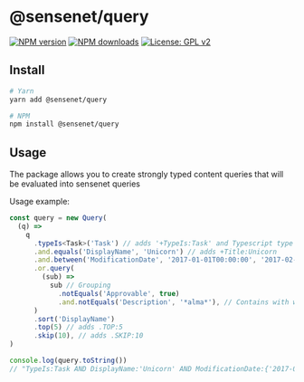 # @sensenet/query

[![NPM version](https://img.shields.io/npm/v/@sensenet/query.svg?style=flat)](https://www.npmjs.com/package/@sensenet/query)
[![NPM downloads](https://img.shields.io/npm/dt/@sensenet/query.svg?style=flat)](https://www.npmjs.com/package/@sensenet/query)
[![License: GPL v2](https://img.shields.io/badge/License-GPL%20v2-blue.svg)](https://www.gnu.org/licenses/old-licenses/gpl-2.0.en.html)

## Install

```bash
# Yarn
yarn add @sensenet/query

# NPM
npm install @sensenet/query
```

## Usage

The package allows you to create strongly typed content queries that will be evaluated into sensenet queries

Usage example:

```ts
const query = new Query(
  (q) =>
    q
      .typeIs<Task>('Task') // adds '+TypeIs:Task' and Typescript type cast
      .and.equals('DisplayName', 'Unicorn') // adds +Title:Unicorn
      .and.between('ModificationDate', '2017-01-01T00:00:00', '2017-02-01T00:00:00')
      .or.query(
        (sub) =>
          sub // Grouping
            .notEquals('Approvable', true)
            .and.notEquals('Description', '*alma*'), // Contains with wildcards
      )
      .sort('DisplayName')
      .top(5) // adds .TOP:5
      .skip(10), // adds .SKIP:10
)

console.log(query.toString())
// "TypeIs:Task AND DisplayName:'Unicorn' AND ModificationDate:{'2017-01-01T00\\:00\\:00' TO '2017-02-01T00\\:00\\:00'} OR (NOT(Approvable:'true') AND NOT(Description:'*alma*')) .SORT:DisplayName .TOP:5 .SKIP:10"
```
